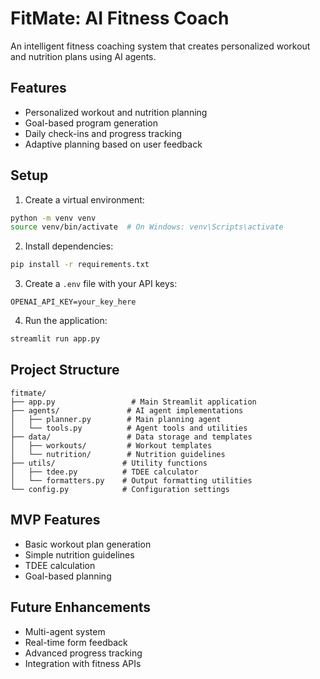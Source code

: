 # FitMate: AI Fitness Coach

An intelligent fitness coaching system that creates personalized workout and nutrition plans using AI agents.

## Features

- Personalized workout and nutrition planning
- Goal-based program generation
- Daily check-ins and progress tracking
- Adaptive planning based on user feedback

## Setup

1. Create a virtual environment:
```bash
python -m venv venv
source venv/bin/activate  # On Windows: venv\Scripts\activate
```

2. Install dependencies:
```bash
pip install -r requirements.txt
```

3. Create a `.env` file with your API keys:
```
OPENAI_API_KEY=your_key_here
```

4. Run the application:
```bash
streamlit run app.py
```

## Project Structure

```
fitmate/
├── app.py                 # Main Streamlit application
├── agents/               # AI agent implementations
│   ├── planner.py        # Main planning agent
│   └── tools.py          # Agent tools and utilities
├── data/                 # Data storage and templates
│   ├── workouts/         # Workout templates
│   └── nutrition/        # Nutrition guidelines
├── utils/               # Utility functions
│   ├── tdee.py          # TDEE calculator
│   └── formatters.py    # Output formatting utilities
└── config.py            # Configuration settings
```

## MVP Features

- Basic workout plan generation
- Simple nutrition guidelines
- TDEE calculation
- Goal-based planning

## Future Enhancements

- Multi-agent system
- Real-time form feedback
- Advanced progress tracking
- Integration with fitness APIs 